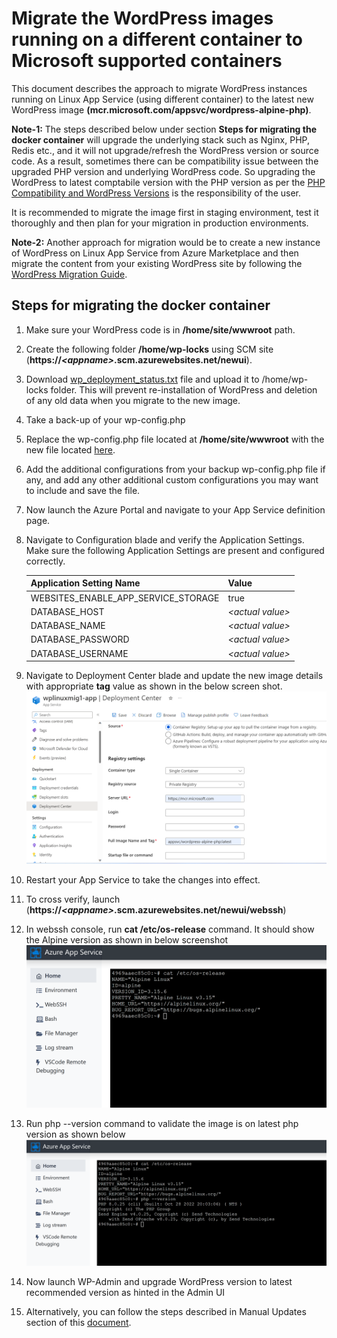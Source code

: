 # Migrate the WordPress images running on a different container to Microsoft supported containers

This document describes the approach to migrate WordPress instances running on Linux App Service (using different container) to the latest new WordPress image **(mcr.microsoft.com/appsvc/wordpress-alpine-php)**.

**Note-1:** The steps described below under section **Steps for migrating the docker container** will upgrade the underlying stack such as Nginx, PHP, Redis etc., and it will not upgrade/refresh the WordPress version or source code.  As a result, sometimes there can be compatibility issue between the upgraded PHP version and underlying WordPress code. So upgrading the WordPress to latest comptabile version with the PHP version as per the [PHP Compatibility and WordPress Versions](https://make.wordpress.org/core/handbook/references/php-compatibility-and-wordpress-versions/) is the responsibility of the user.

It is recommended to migrate the image first in staging environment, test it thoroughly and then plan for your migration in production environments. 

**Note-2:** Another approach for migration would be to create a new instance of WordPress on Linux App Service from Azure Marketplace and then migrate the content from your existing WordPress site by following the [WordPress Migration Guide](./wordpress_migration_linux_appservices.md). 


## Steps for migrating the docker container
1. Make sure your WordPress code is in **/home/site/wwwroot** path.
2. Create the following folder **/home/wp-locks** using SCM site (**https://_\<appname\>_.scm.azurewebsites.net/newui**).
3. Download [wp_deployment_status.txt](./files/wp_deployment_status.txt) file and upload it to /home/wp-locks folder. This will prevent re-installation of WordPress and deletion of any old data when you migrate to the new image.
4. Take a back-up of your wp-config.php
5. Replace the wp-config.php file located at **/home/site/wwwroot** with the new file located [here](https://github.com/Azure-App-Service/ImageBuilder/blob/master/GenerateDockerFiles/wordpress/wordpress/wordpress_src/wordpress-azure/wp-config.php). 
6. Add the additional configurations from your backup wp-config.php file if any, and add any other additional custom configurations you may want to include and save the file.
7. Now launch the Azure Portal and navigate to your App Service definition page. 
8. Navigate to Configuration blade and verify the Application Settings. Make sure the following Application Settings are present and configured correctly.

    |    Application Setting Name            |  Value   |
    |----------------------------------------|----------|
    |    WEBSITES_ENABLE_APP_SERVICE_STORAGE |  true    |
    |    DATABASE_HOST                       | *\<actual value\>* |
    |    DATABASE_NAME                       | *\<actual value\>* |
    |    DATABASE_PASSWORD                   | *\<actual value\>* |
    |    DATABASE_USERNAME                   | *\<actual value\>* |

9. Navigate to Deployment Center blade and update the new image details  with appropriate **tag** value as shown in the below screen shot.
![Deployment Center](./media/wordpress_deployment_center_update.png)
10. Restart your App Service to take the changes into effect. 
11. To cross verify, launch (**https://_\<appname\>_.scm.azurewebsites.net/newui/webssh**)
12. In webssh console, run **cat /etc/os-release** command. It should show the Alpine version as shown in below screenshot
![Alpine Version](./media/WP-Alpine-Version.png)
13. Run php --version command to validate the image is on latest php version as shown below
![PHP Version](./media/WP-PHP-Version.png)
14. Now launch WP-Admin and upgrade WordPress version to latest recommended version as hinted in the Admin UI
15. Alternatively, you can follow the steps described in Manual Updates section of this [document](https://wordpress.org/support/article/updating-wordpress/). 
